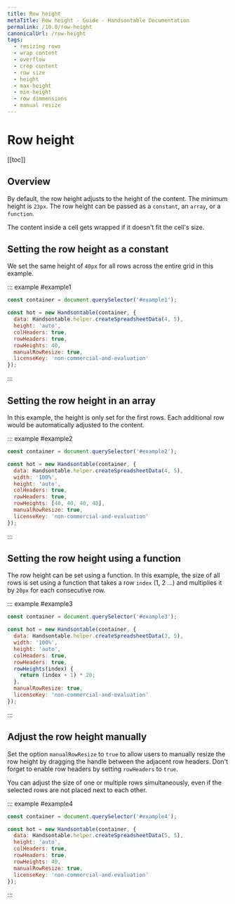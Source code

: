 ```yaml
---
title: Row height
metaTitle: Row height - Guide - Handsontable Documentation
permalink: /10.0/row-height
canonicalUrl: /row-height
tags:
  - resizing rows
  - wrap content
  - overflow
  - crop content
  - row size
  - height
  - max-height
  - min-height
  - row dimmensions
  - manual resize
---
```


# Row height

[[toc]]

## Overview

By default, the row height adjusts to the height of the content. The minimum height is `23px`. The row height can be passed as a `constant`, an `array`, or a `function`.

The content inside a cell gets wrapped if it doesn't fit the cell's size.

## Setting the row height as a constant

We set the same height of `40px` for all rows across the entire grid in this example.

::: example #example1
```js
const container = document.querySelector('#example1');

const hot = new Handsontable(container, {
  data: Handsontable.helper.createSpreadsheetData(4, 5),
  height: 'auto',
  colHeaders: true,
  rowHeaders: true,
  rowHeights: 40,
  manualRowResize: true,
  licenseKey: 'non-commercial-and-evaluation'
});
```
:::

## Setting the row height in an array

In this example, the height is only set for the first rows. Each additional row would be automatically adjusted to the content.

::: example #example2
```js
const container = document.querySelector('#example2');

const hot = new Handsontable(container, {
  data: Handsontable.helper.createSpreadsheetData(4, 5),
  width: '100%',
  height: 'auto',
  colHeaders: true,
  rowHeaders: true,
  rowHeights: [40, 40, 40, 40],
  manualRowResize: true,
  licenseKey: 'non-commercial-and-evaluation'
});
```
:::

## Setting the row height using a function

The row height can be set using a function. In this example, the size of all rows is set using a function that takes a row `index` (1, 2 ...) and multiplies it by `20px` for each consecutive row.

::: example #example3
```js
const container = document.querySelector('#example3');

const hot = new Handsontable(container, {
  data: Handsontable.helper.createSpreadsheetData(3, 5),
  width: '100%',
  height: 'auto',
  colHeaders: true,
  rowHeaders: true,
  rowHeights(index) {
    return (index + 1) * 20;
  },
  manualRowResize: true,
  licenseKey: 'non-commercial-and-evaluation'
});
```
:::

## Adjust the row height manually

Set the option `manualRowResize` to `true` to allow users to manually resize the row height by dragging the handle between the adjacent row headers. Don't forget to enable row headers by setting `rowHeaders` to `true`.

You can adjust the size of one or multiple rows simultaneously, even if the selected rows are not placed next to each other.

::: example #example4
```js
const container = document.querySelector('#example4');

const hot = new Handsontable(container, {
  data: Handsontable.helper.createSpreadsheetData(5, 5),
  height: 'auto',
  colHeaders: true,
  rowHeaders: true,
  rowHeights: 40,
  manualRowResize: true,
  licenseKey: 'non-commercial-and-evaluation'
});
```
:::
